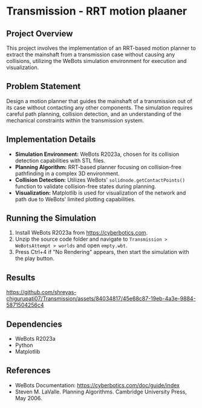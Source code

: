 # Transmission - RRT motion plaaner

## Project Overview

This project involves the implementation of an RRT-based motion planner to extract the mainshaft from a transmission case without causing any collisions, utilizing the WeBots simulation environment for execution and visualization.

## Problem Statement

Design a motion planner that guides the mainshaft of a transmission out of its case without contacting any other components. The simulation requires careful path planning, collision detection, and an understanding of the mechanical constraints within the transmission system.

## Implementation Details

- **Simulation Environment:** WeBots R2023a, chosen for its collision detection capabilities with STL files.
- **Planning Algorithm:** RRT-based planner focusing on collision-free pathfinding in a complex 3D environment.
- **Collision Detection:** Utilizes WeBots' `solidnode.getContactPoints()` function to validate collision-free states during planning.
- **Visualization:** Matplotlib is used for visualization of the network and path due to WeBots' limited plotting capabilities.

## Running the Simulation

1. Install WeBots R2023a from https://cyberbotics.com.
2. Unzip the source code folder and navigate to `Transmission > WeBotsAttempt > worlds` and open `empty.wbt`.
3. Press Ctrl+4 if "No Rendering" appears, then start the simulation with the play button.

## Results


https://github.com/shreyas-chigurupati07/Transmission/assets/84034817/45e68c87-19eb-4a3e-9884-5871504256c4


## Dependencies

- WeBots R2023a
- Python
- Matplotlib


## References

- WeBots Documentation: https://cyberbotics.com/doc/guide/index
- Steven M. LaValle. Planning Algorithms. Cambridge University Press, May 2006.
